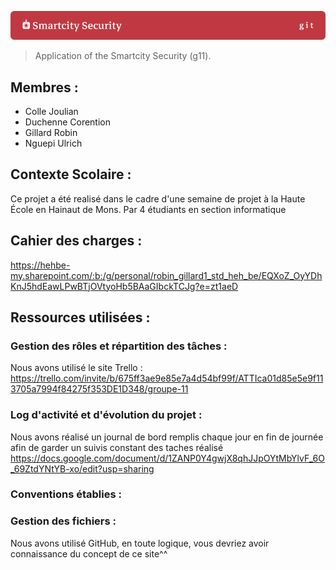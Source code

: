 <a name="top"></a>
![cc music lib](banner.png)

> Application of the Smartcity Security (g11).

## Membres :
- Colle Joulian 
- Duchenne Corention
- Gillard Robin
- Nguepi Ulrich


## Contexte Scolaire :
Ce projet a été realisé dans le cadre d'une semaine de projet à la Haute École en Hainaut de Mons. Par 4 étudiants en section informatique


## Cahier des charges : 
https://hehbe-my.sharepoint.com/:b:/g/personal/robin_gillard1_std_heh_be/EQXoZ_OyYDhKnJ5hdEawLPwBTjOVtyoHb5BAaGIbckTCJg?e=zt1aeD

## Ressources utilisées : 
### Gestion des rôles et répartition des tâches : 
Nous avons utilisé le site Trello :
https://trello.com/invite/b/675ff3ae9e85e7a4d54bf99f/ATTIca01d85e5e9f113705a7994f84275f353DE1D348/groupe-11

### Log d'activité et d'évolution du projet : 
Nous avons réalisé un journal de bord remplis chaque jour en fin de journée afin de garder un suivis constant des taches réalisé
https://docs.google.com/document/d/1ZANP0Y4gwjX8qhJJpOYtMbYlvF_6O_69ZtdYNtYB-xo/edit?usp=sharing

### Conventions établies :

### Gestion des fichiers : 
Nous avons utilisé GitHub, en toute logique, vous devriez avoir connaissance du concept de ce site^^ 

  
